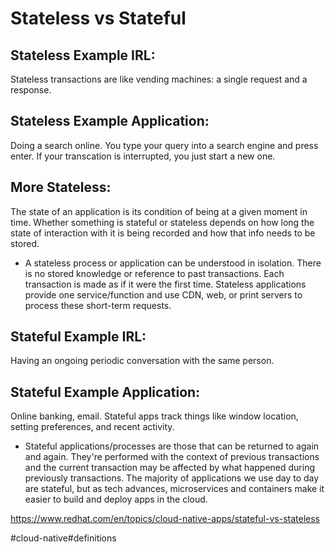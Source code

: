 # Stateless vs Stateful

## Stateless Example IRL: 
Stateless transactions are like vending machines: a single request and a response.

## Stateless Example Application:
Doing a search online. You type your query into a search engine and press enter. If your transcation is interrupted, you just start a new one.

## More Stateless:
The state of an application is its condition of being at a given moment in time.
Whether something is stateful or stateless depends on how long the state of interaction with it is being recorded and how that info needs to be stored. 

* A stateless process or application can be understood in isolation. There is no stored knowledge or reference to past transactions. 
Each transaction is made as if it were the first time. Stateless applications provide one service/function and use CDN, web, or print servers to process these short-term requests. 

## Stateful Example IRL: 
Having an ongoing periodic conversation with the same person. 

## Stateful Example Application: 
Online banking, email. Stateful apps track things like window location, setting preferences, and recent activity. 

* Stateful applications/processes are those that can be returned to again and again. They're performed with the context of previous transactions and the current transaction may be affected by what happened during previously transactions. 
The majority of applications we use day to day are stateful, but as tech advances, microservices and containers make it easier to build and deploy apps in the cloud.

https://www.redhat.com/en/topics/cloud-native-apps/stateful-vs-stateless

#cloud-native#definitions
